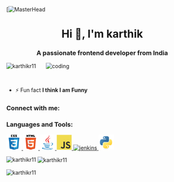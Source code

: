 [![MasterHead](https://www.google.com/url?sa=i&url=https%3A%2F%2Fwww.dreamstime.com%2Fillustration%2Fbanner-frontend.html&psig=AOvVaw1a5OlyxWmwHBBHICHvqwJi&ust=1679284519813000&source=images&cd=vfe&ved=0CA8QjRxqFwoTCPjV1beM5_0CFQAAAAAdAAAAABAE)
<h1 align="center">Hi 👋, I'm karthik</h1>
<h3 align="center">A passionate frontend developer from India</h3>
<img align="right"alt="coding" width="400" src="http://www.wouterbongaerts.com/gif">

<p align="left"> <img src="https://komarev.com/ghpvc/?username=karthikr11&label=Profile%20views&color=0e75b6&style=flat" alt="karthikr11" /> </p>

<p align="left"> <a href="https://twitter.com/" target="blank"><img src="https://img.shields.io/twitter/follow/?logo=twitter&style=for-the-badge" alt="" /></a> </p>

- ⚡ Fun fact **I think I am Funny**

<h3 align="left">Connect with me:</h3>
<p align="left">
</p>

<h3 align="left">Languages and Tools:</h3>
<p align="left"> <a href="https://www.w3schools.com/css/" target="_blank" rel="noreferrer"> <img src="https://raw.githubusercontent.com/devicons/devicon/master/icons/css3/css3-original-wordmark.svg" alt="css3" width="40" height="40"/> </a> <a href="https://www.w3.org/html/" target="_blank" rel="noreferrer"> <img src="https://raw.githubusercontent.com/devicons/devicon/master/icons/html5/html5-original-wordmark.svg" alt="html5" width="40" height="40"/> </a> <a href="https://www.java.com" target="_blank" rel="noreferrer"> <img src="https://raw.githubusercontent.com/devicons/devicon/master/icons/java/java-original.svg" alt="java" width="40" height="40"/> </a> <a href="https://developer.mozilla.org/en-US/docs/Web/JavaScript" target="_blank" rel="noreferrer"> <img src="https://raw.githubusercontent.com/devicons/devicon/master/icons/javascript/javascript-original.svg" alt="javascript" width="40" height="40"/> </a> <a href="https://www.jenkins.io" target="_blank" rel="noreferrer"> <img src="https://www.vectorlogo.zone/logos/jenkins/jenkins-icon.svg" alt="jenkins" width="40" height="40"/> </a> <a href="https://www.python.org" target="_blank" rel="noreferrer"> <img src="https://raw.githubusercontent.com/devicons/devicon/master/icons/python/python-original.svg" alt="python" width="40" height="40"/> </a> </p>

<p><img align="left" src="https://github-readme-stats.vercel.app/api/top-langs?username=karthikr11&show_icons=true&locale=en&layout=compact" alt="karthikr11" /></p>

<p>&nbsp;<img align="center" src="https://github-readme-stats.vercel.app/api?username=karthikr11&show_icons=true&locale=en" alt="karthikr11" /></p>

<p><img align="center" src="https://github-readme-streak-stats.herokuapp.com/?user=karthikr11&" alt="karthikr11" /></p>
